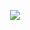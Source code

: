 <p align="center">
<img src=https://github.com/Cyb3rW1LL/Cyb3rW1LL/assets/39623516/8eb70699-ee8c-46b7-99cf-c28d8f6d53fc
</p>

